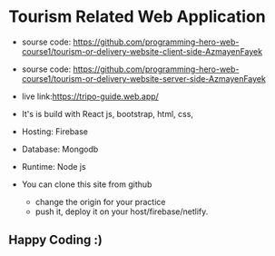 # Tourism Related Web Application

- sourse code: https://github.com/programming-hero-web-course1/tourism-or-delivery-website-client-side-AzmayenFayek
- sourse code: https://github.com/programming-hero-web-course1/tourism-or-delivery-website-server-side-AzmayenFayek
- live link:https://tripo-guide.web.app/

- It's is build with React js, bootstrap, html, css,
- Hosting: Firebase
- Database: Mongodb
- Runtime:  Node js
- You can clone this site from github
  - change the origin for your practice 
  - push it, deploy it on your host/firebase/netlify.

## Happy Coding :) 